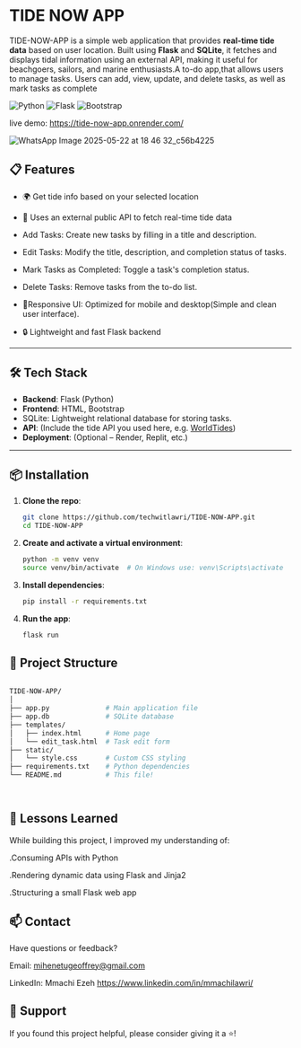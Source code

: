 # TIDE NOW APP

TIDE-NOW-APP is a simple web application that provides **real-time tide data** based on user location. Built using **Flask** and **SQLite**, 
it fetches and displays tidal information using an external API, making it useful for beachgoers, sailors, and marine enthusiasts.A to-do app,that allows users to manage tasks. 
Users can add, view, update, and delete tasks, as well as mark tasks as complete

![Python](https://img.shields.io/badge/Python-3776AB?style=for-the-badge&logo=python&logoColor=white)
![Flask](https://img.shields.io/badge/Flask-000000?style=for-the-badge&logo=flask&logoColor=white)
![Bootstrap](https://img.shields.io/badge/Bootstrap-7952B3?style=for-the-badge&logo=bootstrap&logoColor=white)


live demo: https://tide-now-app.onrender.com/

 ![WhatsApp Image 2025-05-22 at 18 46 32_c56b4225](https://github.com/user-attachments/assets/d6316929-4502-43cb-84a2-7dc80eb1c418)


##  📋  Features

- 🌍 Get tide info based on your selected location
  
- 📡 Uses an external public API to fetch real-time tide data
  
- Add Tasks: Create new tasks by filling in a title and description.

- Edit Tasks: Modify the title, description, and completion status of tasks.

- Mark Tasks as Completed: Toggle a task's completion status.

- Delete Tasks: Remove tasks from the to-do list.

- 🧭Responsive UI: Optimized for mobile and desktop(Simple and clean user interface).
  
- 🔒 Lightweight and fast Flask backend
  


---

## 🛠️ Tech Stack

- **Backend**: Flask (Python)
- **Frontend**: HTML, Bootstrap
- SQLite: Lightweight relational database for storing tasks.
- **API**: (Include the tide API you used here, e.g. [WorldTides](https://www.worldtides.info/))
- **Deployment**: (Optional – Render, Replit, etc.)

---

## 📦 Installation

1. **Clone the repo**:
   ```bash
   git clone https://github.com/techwitlawri/TIDE-NOW-APP.git
   cd TIDE-NOW-APP

 2. **Create and activate a virtual environment**:
      ```bash
    python -m venv venv
    source venv/bin/activate  # On Windows use: venv\Scripts\activate

 
4. **Install dependencies**:
      ```bash
    pip install -r requirements.txt
   
5. **Run the app**:
     ```bash
   flask run

## 📁 Project Structure
```bash

TIDE-NOW-APP/
│
├── app.py              # Main application file
├── app.db              # SQLite database
├── templates/
│   ├── index.html      # Home page
│   └── edit_task.html  # Task edit form
├── static/
│   └── style.css       # Custom CSS styling
├── requirements.txt    # Python dependencies
└── README.md           # This file!




```
## 🧠 Lessons Learned
While building this project, I improved my understanding of:

.Consuming APIs with Python

.Rendering dynamic data using Flask and Jinja2

.Structuring a small Flask web app

## 📫 Contact
Have questions or feedback?

Email: mihenetugeoffrey@gmail.com

LinkedIn: Mmachi Ezeh https://www.linkedin.com/in/mmachilawri/

## 🌟 Support
If you found this project helpful, please consider giving it a ⭐!

